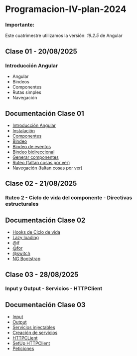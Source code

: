 # Programacion-IV-plan-2024

### Importante:
Este cuatrimestre utilizamos la versión: *19.2.5* de Angular

## Clase 01 - 20/08/2025

### Introducción Angular
-   Angular
-   Bindeos
-   Componentes
-   Rutas simples
-   Navegación

## Documentación Clase 01

- [Introducción Angular](https://angular.dev/)
- [Instalación](https://angular.dev/installation)
- [Componentes](https://angular.dev/guide/components)
- [Bindeo](https://angular.dev/guide/templates/binding)
- [Bindeo de eventos](https://angular.dev/guide/templates/event-listeners)
- [Bindeo bidireccional](https://angular.dev/guide/templates/two-way-binding)
- [Generar componentes](https://angular.dev/cli/generate/component)
- [Ruteo (faltan cosas por ver)](https://angular.dev/guide/routing/common-router-tasks)
- [Navegación (faltan cosas por ver)](https://angular.dev/guide/routing/router-tutorial)

## Clase 02 - 21/08/2025

### Ruteo 2 - Ciclo de vida del componente - Directivas estructurales

## Documentación Clase 02

- [Hooks de Ciclo de vida](https://angular.dev/guide/components/lifecycle)
- [Lazy loading](https://angular.dev/guide/routing/define-routes#lazily-loaded-components)
- [@if](https://angular.dev/api/core/@if)
- [@for](https://angular.dev/api/core/@for)
- [@switch](https://angular.dev/api/core/@switch)
- [NG Bootstrap](https://ng-bootstrap.github.io/#/home)



## Clase 03 - 28/08/2025

### Input y Output - Servicios - HTTPClient

## Documentación Clase 03

- [Input](https://angular.dev/guide/components/inputs)
- [Output](https://angular.dev/guide/components/outputs)
- [Servicios injectables](https://angular.dev/guide/di/dependency-injection)
- [Creación de servicios](https://angular.dev/guide/di/creating-injectable-service)
- [HTTPCLient](https://angular.dev/guide/http)
- [SetUp HTTPClient](https://angular.dev/guide/http/setup)
- [Peticiones](https://angular.dev/guide/http/making-requests)
